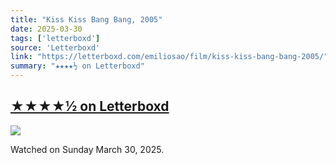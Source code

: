 ```yaml
---
title: "Kiss Kiss Bang Bang, 2005"
date: 2025-03-30
tags: ['letterboxd']
source: 'Letterboxd'
link: "https://letterboxd.com/emiliosao/film/kiss-kiss-bang-bang-2005/"
summary: "★★★★½ on Letterboxd"
---
```


## [★★★★½ on Letterboxd](https://letterboxd.com/emiliosao/film/kiss-kiss-bang-bang-2005/)

<p><img src="https://a.ltrbxd.com/resized/sm/upload/ek/qa/d5/cb/18GHWx66uADdY7GM9NL8WRY5GSw-0-600-0-900-crop.jpg?v=cc723e4c2b" /></p>
<p>Watched on Sunday March 30, 2025.</p>
